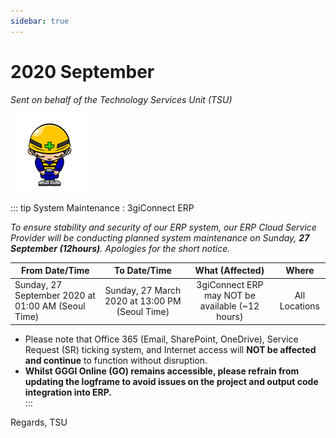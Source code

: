 ```yaml
---
sidebar: true
---
```

# 2020 September

*Sent on behalf of the Technology Services Unit (TSU)*

![image](./hero.png)

::: tip System Maintenance : 3giConnect ERP

*To ensure stability and security of our ERP system, our ERP Cloud Service Provider will be conducting planned system maintenance on Sunday, **27 September  (12hours)**.  Apologies for the short notice.*

| From Date/Time  | To Date/Time  | What (Affected)   | Where |
| -----------|:-----------------:| :--------------:    |:----:  |
| Sunday, 27 September 2020 at 01:00 AM (Seoul Time) | Sunday, 27 March 2020 at 13:00 PM (Seoul Time) |3giConnect ERP may NOT be available (~12 hours)| All Locations|

- Please note that Office 365 (Email, SharePoint, OneDrive), Service Request (SR) ticking system, and Internet access will **NOT be affected and continue** to function without disruption.  
- **Whilst GGGI Online (GO) remains accessible, please refrain from updating the logframe to avoid issues on the project and output code integration into ERP.**   
:::

Regards,
TSU